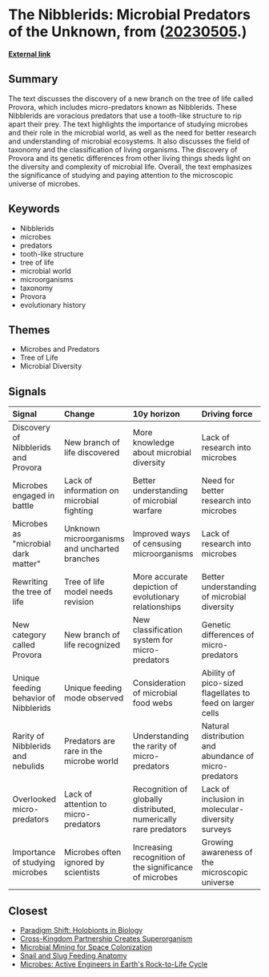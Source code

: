 # __The Nibblerids: Microbial Predators of the Unknown__, from ([20230505](https://kghosh.substack.com/p/20230505).)

__[External link](https://www.salon.com/2022/12/10/nibblerids-provora-new-branch-on-tree-of-life/)__



## Summary

The text discusses the discovery of a new branch on the tree of life called Provora, which includes micro-predators known as Nibblerids. These Nibblerids are voracious predators that use a tooth-like structure to rip apart their prey. The text highlights the importance of studying microbes and their role in the microbial world, as well as the need for better research and understanding of microbial ecosystems. It also discusses the field of taxonomy and the classification of living organisms. The discovery of Provora and its genetic differences from other living things sheds light on the diversity and complexity of microbial life. Overall, the text emphasizes the significance of studying and paying attention to the microscopic universe of microbes.

## Keywords

* Nibblerids
* microbes
* predators
* tooth-like structure
* tree of life
* microbial world
* microorganisms
* taxonomy
* Provora
* evolutionary history

## Themes

* Microbes and Predators
* Tree of Life
* Microbial Diversity

## Signals

| Signal                                | Change                                        | 10y horizon                                                     | Driving force                                             |
|:--------------------------------------|:----------------------------------------------|:----------------------------------------------------------------|:----------------------------------------------------------|
| Discovery of Nibblerids and Provora   | New branch of life discovered                 | More knowledge about microbial diversity                        | Lack of research into microbes                            |
| Microbes engaged in battle            | Lack of information on microbial fighting     | Better understanding of microbial warfare                       | Need for better research into microbes                    |
| Microbes as "microbial dark matter"   | Unknown microorganisms and uncharted branches | Improved ways of censusing microorganisms                       | Lack of research into microbes                            |
| Rewriting the tree of life            | Tree of life model needs revision             | More accurate depiction of evolutionary relationships           | Better understanding of microbial diversity               |
| New category called Provora           | New branch of life recognized                 | New classification system for micro-predators                   | Genetic differences of micro-predators                    |
| Unique feeding behavior of Nibblerids | Unique feeding mode observed                  | Consideration of microbial food webs                            | Ability of pico-sized flagellates to feed on larger cells |
| Rarity of Nibblerids and nebulids     | Predators are rare in the microbe world       | Understanding the rarity of micro-predators                     | Natural distribution and abundance of micro-predators     |
| Overlooked micro-predators            | Lack of attention to micro-predators          | Recognition of globally distributed, numerically rare predators | Lack of inclusion in molecular-diversity surveys          |
| Importance of studying microbes       | Microbes often ignored by scientists          | Increasing recognition of the significance of microbes          | Growing awareness of the microscopic universe             |

## Closest

* [Paradigm Shift: Holobionts in Biology](99e803820e0c09fbc3163a5a26ff49bb)
* [Cross-Kingdom Partnership Creates Superorganism](2af3e931e394e21223d8e983e2dd43b7)
* [Microbial Mining for Space Colonization](a67f9e7de0ac3ab7399e7e056c0f8883)
* [Snail and Slug Feeding Anatomy](705b698cf565ce7529e9e0aceef7fbeb)
* [Microbes: Active Engineers in Earth's Rock-to-Life Cycle](8a76baaa6df38b98c48c0635d103a5a0)